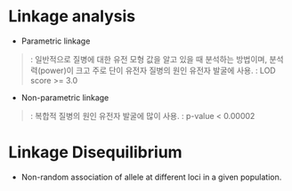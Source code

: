 # Linkage analysis
- Parametric linkage
> : 일반적으로 질병에 대한 유전 모형 값을 알고 있을 때 분석하는 방법이며, 분석력(power)이 크고 주로 단이 유전자 질병의 원인 유전자 발굴에 사용. 
> : LOD score >= 3.0
- Non-parametric linkage
> : 복합적 질병의 원인 유전자 발굴에 많이 사용. 
> : p-value < 0.00002


# Linkage Disequilibrium
- Non-random association of allele at different loci in a given population.

